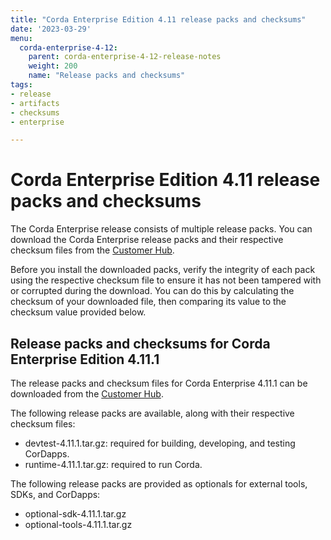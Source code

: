 ```yaml
---
title: "Corda Enterprise Edition 4.11 release packs and checksums"
date: '2023-03-29'
menu:
  corda-enterprise-4-12:
    parent: corda-enterprise-4-12-release-notes
    weight: 200
    name: "Release packs and checksums"
tags:
- release
- artifacts
- checksums
- enterprise

---
```


# Corda Enterprise Edition 4.11 release packs and checksums

The Corda Enterprise release consists of multiple release packs. You can download the Corda Enterprise release packs and their respective checksum files from the [Customer Hub](https://customerhub.r3.com).

Before you install the downloaded packs, verify the integrity of each pack using the respective checksum file to ensure it has not been tampered with or corrupted during the download. You can do this by calculating the checksum of your downloaded file, then comparing its value to the checksum value provided below.

## Release packs and checksums for Corda Enterprise Edition 4.11.1

The release packs and checksum files for Corda Enterprise 4.11.1 can be downloaded from the [Customer Hub](https://customerhub.r3.com).

The following release packs are available, along with their respective checksum files:
* devtest-4.11.1.tar.gz: required for building, developing, and testing CorDapps.
* runtime-4.11.1.tar.gz: required to run Corda.

The following release packs are provided as optionals for external tools, SDKs, and CorDapps:
* optional-sdk-4.11.1.tar.gz
* optional-tools-4.11.1.tar.gz


